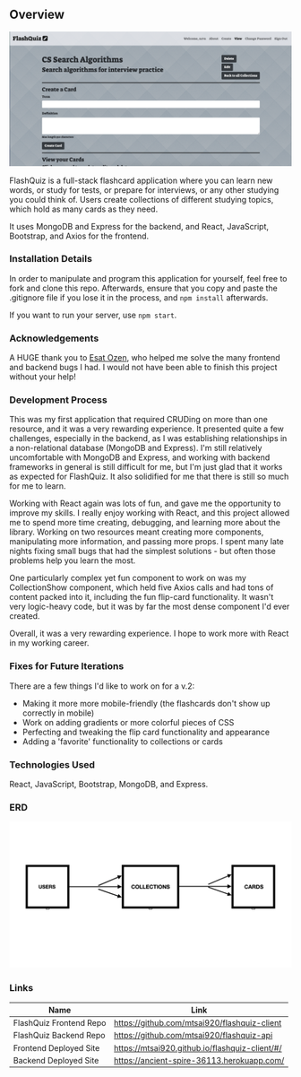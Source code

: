 ## Overview

![PictureOfApplication](public/flashquiz.png)

FlashQuiz is a full-stack flashcard application where you can learn new words, or study for tests, or prepare for interviews, or any other studying you could think of. Users create collections of different studying topics, which hold as many cards as they need.

It uses MongoDB and Express for the backend, and React, JavaScript, Bootstrap, and Axios for the frontend.

### Installation Details

In order to manipulate and program this application for yourself, feel free to fork and clone this repo. Afterwards, ensure that you copy and paste the .gitignore file if you lose it in the process, and `npm install` afterwards.

If you want to run your server, use `npm start`.

### Acknowledgements

A HUGE thank you to [Esat Ozen](https://github.com/ozenesat), who helped me solve the many frontend and backend bugs I had. I would not have been able to finish this project without your help!

### Development Process

This was my first application that required CRUDing on more than one resource, and it was a very rewarding experience. It presented quite a few challenges, especially in the backend, as I was establishing relationships in a non-relational database (MongoDB and Express). I'm still relatively uncomfortable with MongoDB and Express, and working with backend frameworks in general is still difficult for me, but I'm just glad that it works as expected for FlashQuiz. It also solidified for me that there is still so much for me to learn.

Working with React again was lots of fun, and gave me the opportunity to improve my skills. I really enjoy working with React, and this project allowed me to spend more time creating, debugging, and learning more about the library. Working on two resources meant creating more components, manipulating more information, and passing more props. I spent many late nights fixing small bugs that had the simplest solutions - but often those problems help you learn the most.

One particularly complex yet fun component to work on was my CollectionShow component, which held five Axios calls and had tons of content packed into it, including the fun flip-card functionality. It wasn't very logic-heavy code, but it was by far the most dense component I'd ever created.

Overall, it was a very rewarding experience. I hope to work more with React in my working career.

### Fixes for Future Iterations

There are a few things I'd like to work on for a v.2:

-   Making it more more mobile-friendly (the flashcards don't show up correctly in mobile)
-   Work on adding gradients or more colorful pieces of CSS
-   Perfecting and tweaking the flip card functionality and appearance
-   Adding a 'favorite' functionality to collections or cards

### Technologies Used

React, JavaScript, Bootstrap, MongoDB, and Express.

### ERD

![ERD](public/flashquiz-erd.png)

### Links

Name | Link
-----|-----
FlashQuiz Frontend Repo  |  https://github.com/mtsai920/flashquiz-client
FlashQuiz Backend Repo  |  https://github.com/mtsai920/flashquiz-api
Frontend Deployed Site  |  https://mtsai920.github.io/flashquiz-client/#/
Backend Deployed Site  |  https://ancient-spire-36113.herokuapp.com/
